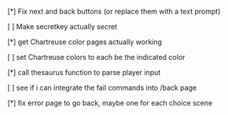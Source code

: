 [*] Fix next and back buttons (or replace them with a text prompt)

[ ] Make secretkey actually secret

[*] get Chartreuse color pages actually working

[ ] set Chartreuse colors to each be the indicated color

[*] call thesaurus function to parse player input

[ ] see if i can integrate the fail commands into /back page

[*] fix error page to go back, maybe one for each choice scene